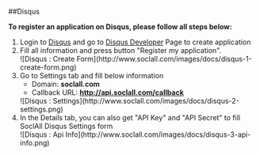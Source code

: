 ##Disqus

__To register an application on Disqus, please follow all steps below:__

1. Login to [Disqus](http://disqus.com/) and go to [Disqus Developer](https://disqus.com/api/applications/register/) Page to create application
2. Fill all information and press button "Register my application".
    <div class="soclall-br"></div>
    ![Disqus : Create Form](http://www.soclall.com/images/docs/disqus-1-create-form.png)
    <div class="soclall-br"></div>
3. Go to Settings tab and fill below information
    * Domain: __soclall.com__
    * Callback URL: __http://api.soclall.com/callback__
    <div class="soclall-br"></div>
    ![Disqus : Settings](http://www.soclall.com/images/docs/disqus-2-settings.png)
    <div class="soclall-br"></div>
4. In the Details tab, you can also get "API Key" and "API Secret" to fill SoclAll Disqus Settings form
    <div class="soclall-br"></div>
    ![Disqus : Api Info](http://www.soclall.com/images/docs/disqus-3-api-info.png)
    <div class="soclall-br"></div>